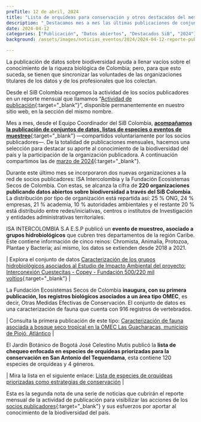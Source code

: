 ```yaml
---
preTitle: 12 de abril, 2024
title: "Lista de orquídeas para conservación y otros destacados del mes"
description: "_Destacamos mes a mes las últimas publicaciones de conjuntos de datos, listas de especies o eventos de muestreo de la biodiversidad de Colombia._"
date: 2024-04-12
categories: ["Publicación", "Datos abiertos", "Destacados SiB", "2024"]
background: /assets/images/noticias_eventos/2024/2024-04-12-reporte-publicacion-marzo-2024.jpg

---
```




La publicación de datos sobre biodiversidad ayuda a llenar vacíos sobre el conocimiento de la riqueza biológica de Colombia; pero, para que esto suceda, se tienen que sincronizar las voluntades de las organizaciones titulares de los datos y de los profesionales que los colectan. 

Desde el SiB Colombia recogemos la actividad de los socios publicadores en un reporte mensual que llamamos “[Actividad de publicación](https://biodiversidad.co/comunidad/actividad-de-publicacion/){:target="_blank"}”, disponible permanentemente en nuestro sitio web, en la sección del mismo nombre.

Mes a mes, desde el Equipo Coordinador del SiB Colombia, **[acompañamos la publicación de conjuntos de datos, listas de especies o eventos de muestreo](https://biodiversidad.co/compartir/guia-para-publicar/)**{:target="_blank"} —compartidos voluntariamente por los socios publicadores—. De la totalidad de publicaciones mensuales, hacemos una selección para destacar su aporte al conocimiento de la biodiversidad del país y la participación de la organización publicadora. A continuación compartimos las de [marzo de 2024](https://lookerstudio.google.com/u/0/reporting/c8bbbd27-17b0-4784-a0e9-6c311f3e7ea0/page/Ge2V){:target="_blank"}.

Durante este último mes se incorporaron dos nuevas organizaciones a la red de socios publicadores: ISA Intercolombia y la Fundación Ecosistemas Secos de Colombia. Con estas, se alcanza la cifra de **220 organizaciones publicando datos abiertos sobre biodiversidad a través del SiB Colombia**. La distribución por tipo de organización está repartida así: 25 % ONG, 24 % empresas, 21 % academia, 10 % autoridades ambientales y el restante 20 % está distribuído entre redes/iniciativas, centros o institutos de Investigación y entidades administrativas territoriales.

ISA INTERCOLOMBIA S.A E.S.P publicó un **evento de muestreo, asociado a grupos hidrobiológicos** que cubren tres departamentos de la región Caribe. Este contiene información de cinco reinos: Chromista, Animalia, Protozoa, Plantae y Bacteria; así mismo, los datos se extienden desde 2018 a 2021.

| Explora el conjunto de datos [Caracterización de los grupos hidrobiológicos asociados al Estudio de Impacto Ambiental del proyecto: Interconexión Cuestecitas - Copey - Fundación 500/220 mil voltios](https://biodiversidad.co/data/?datasetKey=3640e52d-1189-49c6-8d66-595a61d60e77){:target="_blank"} |

La Fundación Ecosistemas Secos de Colombia **inaugura, con su primera publicación, los registros biológicos asociados a un área tipo OMEC**, es decir, Otras Medidas Efectivas de Conservación. El conjunto de datos es una caracterización de fauna que cuenta con 916 registros de vertebrados.

| Consulta la primera publicación de este tipo: [Caracterización de fauna asociada a bosque seco tropical en la OMEC Las Guacharacas, municipio de Piojó, Atlántico](https://biodiversidad.co/data/?datasetKey=f3ad97cc-6a18-4676-8867-10e17cd19514&view=TABLE) |

El Jardín Botánico de Bogotá José Celestino Mutis publicó la **lista de chequeo enfocada en especies de orquídeas priorizadas para la conservación en San Antonio del Tequendama**, esta contiene 120 especies de orquídeas y 4 géneros.

| Mira la lista en el siguiente enlace: [Lista de especies de orquídeas priorizadas como estrategias de conservación](https://biodiversidad.co/dataset/search?publishingOrg=eace4687-50e8-4f9a-829b-29ff8ff1fa8b&q=orqu%C3%ADdeas&type=CHECKLIST) |

Esta es la segunda nota de una serie de noticias que cubrirán el reporte mensual de la actividad de publicación para visibilizar las acciones de los [socios publicadores](https://biodiversidad.co/comunidad/socios-publicadores/){:target="_blank"} y sus esfuerzos por aportar al conocimiento de la biodiversidad del país.
